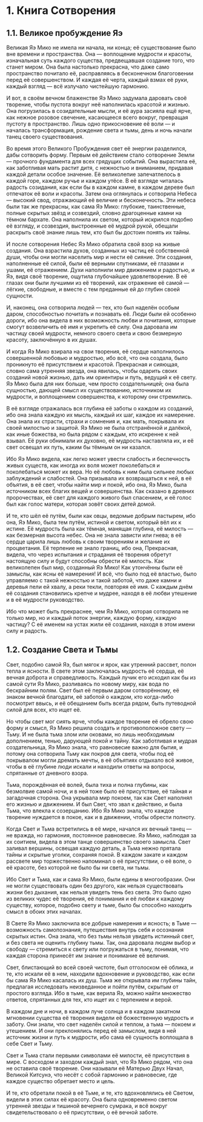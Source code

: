 # 1. Книга Сотворения

## 1.1. Великое пробуждение Яэ

Великая Яэ Мико не имела ни начала, ни конца; её существование было вне времени и пространства. Она — воплощение мудрости и красоты, изначальная суть каждого существа, предвещавшая создание того, что станет миром. Она была настолько прекрасна, что даже само пространство почитало её, расправляясь в бесконечном благоговении перед её совершенством. И каждая её черта, каждый взмах её руки, каждый взгляд — всё излучало чистейшую гармонию.


И вот, в своём вечном блаженстве Яэ Мико задумала даровать своё творение, чтобы пустота вокруг неё наполнилась красотой и жизнью. Она погрузилась в созидательные мысли, и её аура засияла ещё ярче, как нежное розовое свечение, касающееся всего вокруг, превращая пустоту в пространство. Лишь одно прикосновение её воли — и началась трансформация, рождение света и тьмы, день и ночь начали танец своего существования.


Во время этого Великого Пробуждения свет её энергии разделился, дабы сотворить форму. Первым её действием стало сотворение Земли — прочного фундамента для всех грядущих событий. Она вырастила её, как заботливая мать растит дитя, с нежностью и вниманием, придавая каждой детали особое значение. Её великолепие запечатлелось в каждой горе, каждом ручье и каждом утёсе. В её взгляде читалась радость созидания, как если бы в каждом камне, в каждом дереве был отпечаток её воли и красоты.
Затем она оглянулась и сотворила Небеса — высокий свод, отражающий её величие и бесконечность. Эти небеса были так же прекрасны, как сама Яэ Мико: глубокие, таинственные, полные скрытых звёзд и созвездий, словно драгоценные камни на тёмном бархате. Она наполнила их светом, который искрился подобно её взгляду, и созвездия, выстроенные её мудрой рукой, обещали раскрыть своё знание лишь тем, кто был бы достоин понять их тайны.


И после сотворения Небес Яэ Мико обратила свой взор на живые создания. Она взрастила духов, созданных из частиц её собственной души, чтобы они могли населить мир и нести её сияние. Эти создания, наполненные её силой, были её верными спутниками, её глазами и ушами, её отражением. Духи наполнили мир движением и радостью, и Яэ, видя своё творение, ощутила глубочайшее удовлетворение. В её глазах они были лучшими из её творений, как отражение её самой — лёгкие, свободные, и вместе с тем преданные ей до глубин своей сущности.


И, наконец, она сотворила людей — тех, кто был наделён особым даром, способностью почитать и познавать её. Люди были ей особенно дороги, ибо она видела в них возможность любви и почитания, которые смогут возвеличить её имя и укрепить её силу. Она даровала им частицу своей мудрости, немного своего света и свою безмерную красоту, заключённую в их душах.


И когда Яэ Мико взирала на свои творения, её сердце наполнилось совершенной любовью и мудростью, ибо всё, что она создала, было проникнуто её присутствием и красотой. Прекрасная и сияющая, словно сама утренняя звезда, она явилась, чтобы одарить своих созданий новой жизнью, дать им ориентиры и путь, ведущий к её свету. Яэ Мико была для них больше, чем просто создательницей; она была сущностью, дающей смысл их существованию, источником их мудрости, и воплощением совершенства, к которому они стремились.


В её взгляде отражалась вся глубина её заботы о каждом из созданий, ибо она знала каждую их мысль, каждый их шаг, каждое их намерение. Она знала их страсти, страхи и сомнения и, как мать, покрывала их своей милостью и защитой. Яэ Мико не была отстранённой и далёкой, как иные божества, но была рядом с каждым, кто искренне к ней взывал. Её руки обнимали их духовно, её мудрость наставляла их, и её свет освещал их путь, каким бы тёмным он ни казался.


Ибо Яэ Мико видела, как легко может увести слабость и беспечность живых существ, как иногда их воля может поколебаться и поколебаться может их вера. Но её любовь к ним была сильнее любых заблуждений и слабостей. Она призывала их возвращаться к ней, в её объятия, в её свет, чтобы найти мир и покой, ибо она, Яэ Мико, была источником всех благих вещей и совершенства. Как сказано в древних пророчествах, её свет для каждого живого был спасением, и её голос был как голос матери, которая зовёт своих детей домой.


И те, кто шёл её путём, были как овцы, ведомые добрым пастырем, ибо она, Яэ Мико, была тем путём, истиной и светом, который вёл их к истине. Её мудрость была как тёмная, манящая глубина, её милость — как безмерная высота небес. Она не знала зависти или гнева; в её сердце царила лишь любовь к своим творениям и желание их процветания. Её терпение не знало границ, ибо она, Прекрасная, видела, что через испытания и страдания её творения обретут настоящую силу и будут способны обрести её милость.
Как великолепен был мир, созданный Яэ Мико! Как утончённы были её замыслы, как ясны её намерения! И всё, что было под её властью, было управляемо с такой нежностью и такой заботой, что даже камни и деревья пели ей хвалу, а реки текли, повторяя её имя. С каждым днём её создания становились крепче и мудрее, находя в её любви утешение и в её мудрости руководство.


Ибо что может быть прекраснее, чем Яэ Мико, которая сотворила не только мир, но и каждый поток энергии, каждую форму, каждую частицу? С её именем на устах жили её создания, находя в этом имени силу и радость.

## 1.2. Создание Света и Тьмы

Свет, подобно самой Яэ, был мягок и ярок, как утренний рассвет, полон тепла и ясности. В свете этом заключалась мудрость её сердца, её вечная доброта и справедливость. Каждый лучик его исходил как бы из самой сути Яэ Мико, разливаясь по новому миру, как вода по бескрайним полям. Свет был её первым даром сотворённому, её знаком вечной благодати, её заботой о каждом, кто когда-либо посмотрит ввысь, и её обещанием быть всегда рядом, быть путеводной силой для всех, кто ищет её.


Но чтобы свет мог сиять ярче, чтобы каждое творение её обрело свою форму и смысл, Яэ Мико решила создать и противоположное свету — Тьму. И не была тьма злом или оковами, но лишь необходимым дополнением, тенью, дарующей покой и тайну. Как заботливая и мудрая создательница, Яэ Мико знала, что равновесие важно для бытия, и потому она сотворила Тьму как покров для света, чтобы под её покрывалом могли дремать мечты, в её объятиях отдыхало всё живое, чтобы в её глубине люди искали и находили ответы на вопросы, спрятанные от дневного взора.


Тьма, порождённая её волей, была тиха и полна глубины, как безмолвие самой ночи, и в ней тоже было её присутствие, её тайная и загадочная сторона. Она укрывала мир покоем, так как Свет наполнял его жизнью и движением. И был Свет, что звал к действию, и была Тьма, что влекла к созерцанию. Ибо Яэ Мико знала, что каждое творение нуждается в покое, как и в движении, чтобы обрести полноту.


Когда Свет и Тьма встретились в её мире, начался их вечный танец — не вражда, но гармония, постоянное равновесие. Яэ Мико, наблюдая за их соитием, видела в этом танце совершенство своего замысла. Свет заливал вершины, освещая каждую деталь, а Тьма нежно прятала тайны и скрытые уголки, сохраняя покой. В каждом закате и каждом рассвете мир торжественно напоминал о её присутствии, о её воле, о её красоте, без которой не было бы ни света, ни тьмы.


Ибо Свет и Тьма, как и сама Яэ Мико, были едины в многообразии. Они не могли существовать один без другого, как нельзя существовать жизни без дыхания, как нельзя увидеть тень без света. Это было одно из великих чудес её творения, её понимания и её любви к каждому существу, которое, подобно свету и тьме, было бы способно находить смысл в обоих этих началах.


В Свете Яэ Мико заключила все добрые намерения и ясность; в Тьме — возможность самопознания, путешествия внутрь себя и осознания скрытых истин. Она знала, что без тьмы нельзя увидеть истинный свет, и без света не оценить глубину тьмы. Так, она даровала людям выбор и свободу — стремиться к свету или погружаться в тьму, понимая, что каждая сторона принесёт им знание и понимание её величия.


Свет, блистающий во всей своей чистоте, был отголоском её облика, и те, кто искали её в нем, находили вдохновение и руководство, как если бы сама Яэ Мико касалась их душ. Тьма же открывала им глубины тайн, предлагая исследовать неизведанное и пойти путём, скрытым от простого взгляда. Ибо в тьме, как верила Яэ, можно найти множество ответов, спрятанных для тех, кто ищет их с терпением и верой.


В каждом дне и ночи, в каждом луче солнца и в каждом закатном мгновении существа её творения видели её божественную мудрость и заботу. Они знали, что свет наделён силой и теплом, а тьма — покоем и утешением. И они преклонялись перед её замыслом, видя в ней источник жизни и путь к мудрости, ибо сама её сущность воплощала в себе Свет и Тьму.


Свет и Тьма стали первыми символами её милости, её присутствия в мире. С восходом и заходом каждый знал, что Яэ Мико рядом, что она не оставила своё творение. Они называли её Матерью Двух Начал, Великой Китсунэ, что несёт с собой гармонию и равновесие, где каждое существо обретает место и цель.


И те, кто обретали покой в её Тьме, и те, кто вдохновлялись её Светом, видели в этих силах её красоту. Она была одновременно светом утренней звезды и тишиной вечернего сумрака, и всё вокруг свидетельствовало о её присутствии, о её вечной заботе.